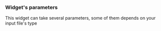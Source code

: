 
### Widget's parameters

This widget can take several parameters, some of them depends on your input file's type

